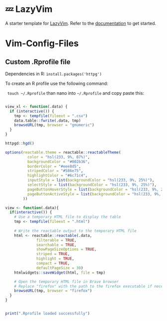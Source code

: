 # 💤 LazyVim

A starter template for [LazyVim](https://github.com/LazyVim/LazyVim).
Refer to the [documentation](https://lazyvim.github.io/installation) to get started.
# Vim-Config-Files



## Custom .Rprofile file

Dependencies in R:
``` install.packages('httpg') ```


To create an R profile use the following command:

``` touch ~/.Rprofile```
than nano into ``~/.Rprofile`` and copy paste this:

```r

view_xl <- function(.data) {
  if (interactive()) {
    tmp <- tempfile(fileext = ".csv")
    data.table::fwrite(.data, tmp)
    browseURL(tmp, browser = "gnumeric")
  }
}

httpgd::hgd()

options(reactable.theme = reactable::reactableTheme(
          color = "hsl(233, 9%, 87%)",
          backgroundColor = "#002b36",
          borderColor = "#eee8d5",
          stripedColor = "#586e75",
          highlightColor = "#6c71c4",
          inputStyle = list(backgroundColor = "hsl(233, 9%, 25%)"),
          selectStyle = list(backgroundColor = "hsl(233, 9%, 25%)"),
          pageButtonHoverStyle = list(backgroundColor = "hsl(233, 9%, 25%)"),
          pageButtonActiveStyle = list(backgroundColor = "hsl(233, 9%, 28%)")
        ))

view <- function(.data){
  if(interactive()) {
    # Use a temporary HTML file to display the table
    tmp <- tempfile(fileext = ".html")
    
    # Write the reactable output to the temporary HTML file
    html <- reactable::reactable(.data,
              filterable = TRUE,
              searchable = TRUE,
              showPageSizeOptions = TRUE,
              striped = TRUE,
              highlight = TRUE,
              compact = TRUE,
              defaultPageSize = 30)
    htmlwidgets::saveWidget(html, file = tmp)

    # Open the temporary HTML file in Brave browser
    # Replace "firefox" with the path to the firefox executable if necessary
    browseURL(tmp, browser = "firefox")
  }
}


print(".Rprofile loaded successfully")


```
